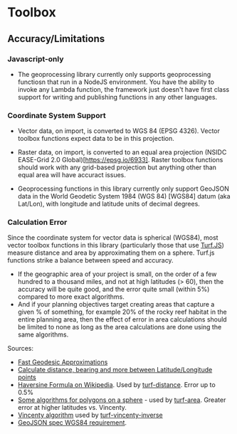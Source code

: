 # Toolbox



## Accuracy/Limitations

### Javascript-only

- The geoprocessing library currently only supports geoprocessing functiosn that run in a NodeJS environment.  You have the ability to invoke any Lambda function, the framework just doesn't have first class support for writing and publishing functions in any other languages.

### Coordinate System Support

- Vector data, on import, is converted to WGS 84 (EPSG 4326). Vector toolbox functions expect data to be in this projection.
- Raster data, on import, is converted to an equal area projection (NSIDC EASE-Grid 2.0 Global)[https://epsg.io/6933]. Raster toolbox functions should work with any grid-based projection but anything other than equal area will have accuract issues.

- Geoprocessing functions in this library currently only support GeoJSON data in the World Geodetic System 1984 (WGS 84) [WGS84] datum (aka Lat/Lon), with longitude and latitude units of decimal degrees.

### Calculation Error

Since the coordinate system for vector data is spherical (WGS84), most vector toolbox functions in this library (particularly those that use [Turf.JS](http://turfjs.org/docs/#distance)) measure distance and area by approximating them on a sphere. Turf.js functions strike a balance between speed and accuracy.

- If the geographic area of your project is small, on the order of a few hundred to a thousand miles, and not at high latitudes (> 60), then the accuracy will be quite good, and the error quite small (within 5%) compared to more exact algorithms.
- And if your planning objectives target creating areas that capture a given % of something, for example 20% of the rocky reef habitat in the entire planning area, then the effect of error in area calculations should be limited to none as long as the area calculations are done using the same algorithms.

Sources:

- [Fast Geodesic Approximations](https://blog.mapbox.com/fast-geodesic-approximations-with-cheap-ruler-106f229ad016)
- [Calculate distance, bearing and more between Latitude/Longitude points](https://www.movable-type.co.uk/scripts/latlong.html)
- [Haversine Formula on Wikipedia](https://en.wikipedia.org/wiki/Haversine_formula). Used by [turf-distance](https://github.com/Turfjs/turf/tree/master/packages/turf-distance). Error up to 0.5%
- [Some algorithms for polygons on a sphere](https://sgp1.digitaloceanspaces.com/proletarian-library/books/5cc63c78dc09ee09864293f66e2716e2.pdf) - used by [turf-area](http://turfjs.org/docs/#area). Greater error at higher latitudes vs. Vincenty.
- [Vincenty algorithm](https://en.wikipedia.org/wiki/Vincenty%27s_formulae) used by [turf-vincenty-inverse](https://github.com/Turfjs/turf-vincenty-inverse)
- [GeoJSON spec WGS84 requirement](https://datatracker.ietf.org/doc/html/rfc7946#section-4).
